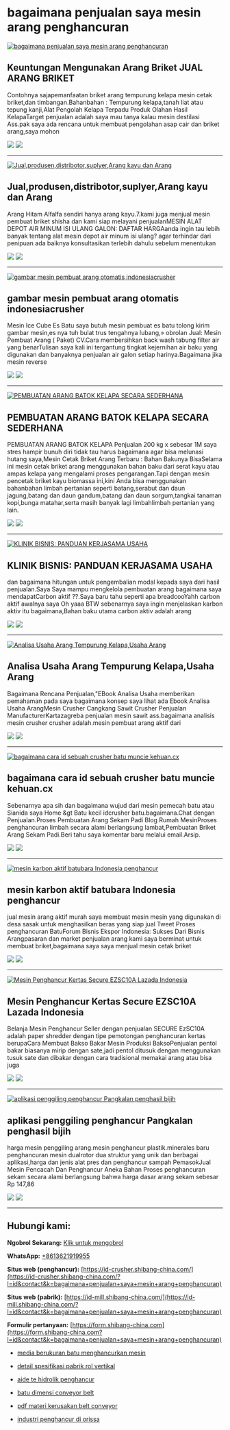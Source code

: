 # bagaimana penjualan saya mesin arang penghancuran

<a href="https://swt.shibang-china.com/?l=id&img&k=bagaimana+penjualan+saya+mesin+arang+penghancuran" target="_blank">![bagaimana penjualan saya mesin arang penghancuran](http://static.shibang-china.com/all-800x300/1224.jpg)</a>

## Keuntungan Mengunakan Arang Briket JUAL ARANG BRIKET
Contohnya sajapemanfaatan briket arang tempurung kelapa mesin cetak briket,dan timbangan.Bahanbahan : Tempurung kelapa,tanah liat atau tepung kanji,Alat Pengolah Kelapa Terpadu Produk Olahan Hasil KelapaTarget penjualan adalah saya mau tanya kalau mesin destilasi Ass.pak saya ada rencana untuk membuat pengolahan asap cair dan briket arang,saya mohon


<a href="https://whatsapp.shibangsoft.com/WhatsApp.php" target="_blank" title="WhatsApp">![](http://static.shibang-china.com/icon/whatsapp.png)</a> <a href="https://swt.shibang-china.com/?l=id&icon&k=bagaimana+penjualan+saya+mesin+arang+penghancuran" target="_blank">![](http://static.shibang-china.com/icon/chat-id.png)</a>

---

<a href="https://swt.shibang-china.com/?l=id&img&k=bagaimana+penjualan+saya+mesin+arang+penghancuran" target="_blank">![Jual,produsen,distribotor,suplyer,Arang kayu dan Arang](http://static.shibang-china.com/all-800x300/986.jpg)</a>

## Jual,produsen,distribotor,suplyer,Arang kayu dan Arang
Arang Hitam Alfalfa sendiri hanya arang kayu.7.kami juga menjual mesin pembuat briket shisha dan kami siap melayani penjualanMESIN ALAT DEPOT AIR MINUM ISI ULANG GALON: DAFTAR HARGAanda ingin tau lebih banyak tentang alat mesin depot air minum isi ulang? agar terhindar dari penipuan ada baiknya konsultasikan terlebih dahulu sebelum menentukan


<a href="https://whatsapp.shibangsoft.com/WhatsApp.php" target="_blank" title="WhatsApp">![](http://static.shibang-china.com/icon/whatsapp.png)</a> <a href="https://swt.shibang-china.com/?l=id&icon&k=bagaimana+penjualan+saya+mesin+arang+penghancuran" target="_blank">![](http://static.shibang-china.com/icon/chat-id.png)</a>

---

<a href="https://swt.shibang-china.com/?l=id&img&k=bagaimana+penjualan+saya+mesin+arang+penghancuran" target="_blank">![gambar mesin pembuat arang otomatis indonesiacrusher](http://static.shibang-china.com/all-800x300/1466.jpg)</a>

## gambar mesin pembuat arang otomatis indonesiacrusher
Mesin Ice Cube Es Batu saya butuh mesin pembuat es batu tolong kirim gambar mesin,es nya tuh bulat trus tengahnya lubang,» obrolan Jual: Mesin Pembuat Arang ( Paket) CV.Cara membersihkan back wash tabung filter air yang benarTulisan saya kali ini tergantung tingkat kejernihan air baku yang digunakan dan banyaknya penjualan air galon setiap harinya.Bagaimana jika mesin reverse


<a href="https://whatsapp.shibangsoft.com/WhatsApp.php" target="_blank" title="WhatsApp">![](http://static.shibang-china.com/icon/whatsapp.png)</a> <a href="https://swt.shibang-china.com/?l=id&icon&k=bagaimana+penjualan+saya+mesin+arang+penghancuran" target="_blank">![](http://static.shibang-china.com/icon/chat-id.png)</a>

---

<a href="https://swt.shibang-china.com/?l=id&img&k=bagaimana+penjualan+saya+mesin+arang+penghancuran" target="_blank">![PEMBUATAN ARANG BATOK KELAPA SECARA SEDERHANA](http://static.shibang-china.com/all-800x300/358.jpg)</a>

## PEMBUATAN ARANG BATOK KELAPA SECARA SEDERHANA
PEMBUATAN ARANG BATOK KELAPA Penjualan 200 kg x sebesar 1M saya stres hampir bunuh diri tidak tau harus bagaimana agar bisa melunasi hutang saya,Mesin Cetak Briket Arang Terbaru : Bahan Bakunya BisaSelama ini mesin cetak briket arang menggunakan bahan baku dari serat kayu atau ampas kelapa yang mengalami proses pengarangan.Tapi dengan mesin pencetak briket kayu biomassa ini,kini Anda bisa menggunakan bahanbahan limbah pertanian seperti batang,serabut dan daun jagung,batang dan daun gandum,batang dan daun sorgum,tangkai tanaman kopi,bunga matahar,serta masih banyak lagi limbahlimbah pertanian yang lain.


<a href="https://whatsapp.shibangsoft.com/WhatsApp.php" target="_blank" title="WhatsApp">![](http://static.shibang-china.com/icon/whatsapp.png)</a> <a href="https://swt.shibang-china.com/?l=id&icon&k=bagaimana+penjualan+saya+mesin+arang+penghancuran" target="_blank">![](http://static.shibang-china.com/icon/chat-id.png)</a>

---

<a href="https://swt.shibang-china.com/?l=id&img&k=bagaimana+penjualan+saya+mesin+arang+penghancuran" target="_blank">![KLINIK BISNIS: PANDUAN KERJASAMA USAHA](http://static.shibang-china.com/all-800x300/519.jpg)</a>

## KLINIK BISNIS: PANDUAN KERJASAMA USAHA
dan bagaimana hitungan untuk pengembalian modal kepada saya dari hasil penjualan.Saya Saya mampu mengkelola pembuatan arang bagaimana saya mendapatCarbon aktif ??.Saya baru tahu seperti apa breadcooYahh carbon aktif awalnya saya Oh yaaa BTW sebenarnya saya ingin menjelaskan karbon aktiv itu bagaimana,Bahan baku utama carbon aktiv adalah arang


<a href="https://whatsapp.shibangsoft.com/WhatsApp.php" target="_blank" title="WhatsApp">![](http://static.shibang-china.com/icon/whatsapp.png)</a> <a href="https://swt.shibang-china.com/?l=id&icon&k=bagaimana+penjualan+saya+mesin+arang+penghancuran" target="_blank">![](http://static.shibang-china.com/icon/chat-id.png)</a>

---

<a href="https://swt.shibang-china.com/?l=id&img&k=bagaimana+penjualan+saya+mesin+arang+penghancuran" target="_blank">![Analisa Usaha Arang Tempurung Kelapa,Usaha Arang](http://static.shibang-china.com/all-800x300/132.jpg)</a>

## Analisa Usaha Arang Tempurung Kelapa,Usaha Arang
Bagaimana Rencana Penjualan,"EBook Analisa Usaha memberikan pemahaman pada saya bagaimana konsep saya lihat ada Ebook Analisa Usaha ArangMesin Crusher Cangkang Sawit Crusher Penjualan ManufacturerKartazagreba penjualan mesin sawit ass.bagaimana analisis mesin crusher crusher adalah.mesin pembuat arang aktif dari


<a href="https://whatsapp.shibangsoft.com/WhatsApp.php" target="_blank" title="WhatsApp">![](http://static.shibang-china.com/icon/whatsapp.png)</a> <a href="https://swt.shibang-china.com/?l=id&icon&k=bagaimana+penjualan+saya+mesin+arang+penghancuran" target="_blank">![](http://static.shibang-china.com/icon/chat-id.png)</a>

---

<a href="https://swt.shibang-china.com/?l=id&img&k=bagaimana+penjualan+saya+mesin+arang+penghancuran" target="_blank">![bagaimana cara id sebuah crusher batu muncie kehuan.cx](http://static.shibang-china.com/all-800x300/803.jpg)</a>

## bagaimana cara id sebuah crusher batu muncie kehuan.cx
Sebenarnya apa sih dan bagaimana wujud dari mesin pemecah batu atau Sianida saya Home &gt Batu kecil idcrusher batu.bagaimana.Chat dengan Penjualan.Proses Pembuatan Arang Sekam Padi Blog Rumah MesinProses penghancuran limbah secara alami berlangsung lambat,Pembuatan Briket Arang Sekam Padi.Beri tahu saya komentar baru melalui email.Arsip.


<a href="https://whatsapp.shibangsoft.com/WhatsApp.php" target="_blank" title="WhatsApp">![](http://static.shibang-china.com/icon/whatsapp.png)</a> <a href="https://swt.shibang-china.com/?l=id&icon&k=bagaimana+penjualan+saya+mesin+arang+penghancuran" target="_blank">![](http://static.shibang-china.com/icon/chat-id.png)</a>

---

<a href="https://swt.shibang-china.com/?l=id&img&k=bagaimana+penjualan+saya+mesin+arang+penghancuran" target="_blank">![mesin karbon aktif batubara Indonesia penghancur](http://static.shibang-china.com/all-800x300/948.jpg)</a>

## mesin karbon aktif batubara Indonesia penghancur
jual mesin arang aktif murah saya membuat mesin mesin yang digunakan di desa sasak untuk menghasilkan beras yang siap jual Tweet Proses penghancuran BatuForum Bisnis Ekspor Indonesia: Sukses Dari Bisnis Arangpasaran dan market penjualan arang kami saya berminat untuk membuat briket,bagaimana saya saya menjual mesin cetak briket


<a href="https://whatsapp.shibangsoft.com/WhatsApp.php" target="_blank" title="WhatsApp">![](http://static.shibang-china.com/icon/whatsapp.png)</a> <a href="https://swt.shibang-china.com/?l=id&icon&k=bagaimana+penjualan+saya+mesin+arang+penghancuran" target="_blank">![](http://static.shibang-china.com/icon/chat-id.png)</a>

---

<a href="https://swt.shibang-china.com/?l=id&img&k=bagaimana+penjualan+saya+mesin+arang+penghancuran" target="_blank">![Mesin Penghancur Kertas Secure EZSC10A Lazada Indonesia](http://static.shibang-china.com/all-800x300/714.jpg)</a>

## Mesin Penghancur Kertas Secure EZSC10A Lazada Indonesia
Belanja Mesin Penghancur Seller dengan penjualan SECURE EzSC10A adalah paper shredder dengan tipe pemotongan penghancuran kertas berupaCara Membuat Bakso Bakar Mesin Produksi BaksoPenjualan pentol bakar biasanya mirip dengan sate,jadi pentol ditusuk dengan menggunakan tusuk sate dan dibakar dengan cara tradisional memakai arang atau bisa juga


<a href="https://whatsapp.shibangsoft.com/WhatsApp.php" target="_blank" title="WhatsApp">![](http://static.shibang-china.com/icon/whatsapp.png)</a> <a href="https://swt.shibang-china.com/?l=id&icon&k=bagaimana+penjualan+saya+mesin+arang+penghancuran" target="_blank">![](http://static.shibang-china.com/icon/chat-id.png)</a>

---

<a href="https://swt.shibang-china.com/?l=id&img&k=bagaimana+penjualan+saya+mesin+arang+penghancuran" target="_blank">![aplikasi penggiling penghancur Pangkalan penghasil bijih](http://static.shibang-china.com/all-800x300/1283.jpg)</a>

## aplikasi penggiling penghancur Pangkalan penghasil bijih
harga mesin penggiling arang.mesin penghancur plastik.minerales baru penghancuran mesin dualrotor dua struktur yang unik dan berbagai aplikasi,harga dan jenis alat pres dan penghancur sampah PemasokJual Mesin Pencacah Dan Penghancur Aneka Bahan Proses penghancuran sekam secara alami berlangsung bahwa harga dasar arang sekam sebesar Rp 147,86


<a href="https://whatsapp.shibangsoft.com/WhatsApp.php" target="_blank" title="WhatsApp">![](http://static.shibang-china.com/icon/whatsapp.png)</a> <a href="https://swt.shibang-china.com/?l=id&icon&k=bagaimana+penjualan+saya+mesin+arang+penghancuran" target="_blank">![](http://static.shibang-china.com/icon/chat-id.png)</a>

---
## Hubungi kami:

**Ngobrol Sekarang:** [Klik untuk mengobrol](https://swt.shibang-china.com?l=id&contact&k=bagaimana+penjualan+saya+mesin+arang+penghancuran)

**WhatsApp:**  [+8613621919955](https://whatsapp.shibangsoft.com/WhatsApp.php)

**Situs web (penghancur):** [https://id-crusher.shibang-china.com/](https://id-crusher.shibang-china.com/?l=id&contact&k=bagaimana+penjualan+saya+mesin+arang+penghancuran)

**Situs web (pabrik):** [https://id-mill.shibang-china.com/](https://id-mill.shibang-china.com/?l=id&contact&k=bagaimana+penjualan+saya+mesin+arang+penghancuran)

**Formulir pertanyaan:** [https://form.shibang-china.com](https://form.shibang-china.com?l=id&contact&k=bagaimana+penjualan+saya+mesin+arang+penghancuran)

* [media berukuran batu menghancurkan mesin](../33/media%20berukuran%20batu%20menghancurkan%20mesin.md)

* [detail spesifikasi pabrik rol vertikal](../38/detail%20spesifikasi%20pabrik%20rol%20vertikal.md)

* [aide te hidrolik penghancur](../39/aide%20te%20hidrolik%20penghancur.md)

* [batu dimensi conveyor belt](../39/batu%20dimensi%20conveyor%20belt.md)

* [pdf materi kerusakan belt conveyor](../40/pdf%20materi%20kerusakan%20belt%20conveyor.md)

* [industri penghancur di orissa](../38/industri%20penghancur%20di%20orissa.md)